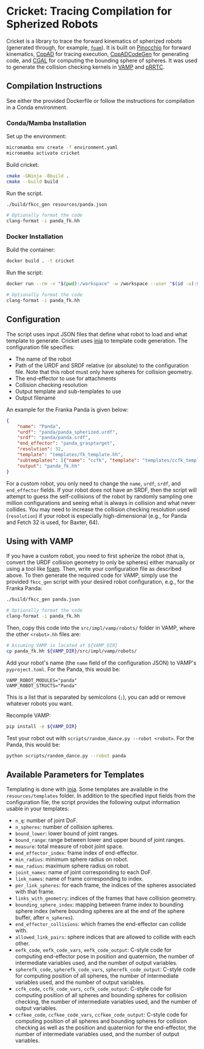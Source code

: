 # Cricket: Tracing Compilation for Spherized Robots

Cricket is a library to trace the forward kinematics of spherized robots (generated through, for example, [`foam`](github.com/CoMMALab/foam/)).
It is built on [Pinocchio](https://github.com/stack-of-tasks/pinocchio) for forward kinematics, [CppAD](https://github.com/coin-or/CppAD) for tracing execution, [CppADCodeGen](https://github.com/joaoleal/CppADCodeGen) for generating code, and [CGAL](https://www.cgal.org/) for computing the bounding sphere of spheres.
It was used to generate the collision checking kernels in [VAMP](https://github.com/kavrakiLab/vamp) and [pRRTC](https://github.com/CoMMALab/pRRTC).

## Compilation Instructions

See either the provided Dockerfile or follow the instructions for compilation in a Conda environment.

### Conda/Mamba Installation

Set up the environment:
```bash
micromamba env create -f environment.yaml
micromamba activate cricket
```

Build cricket:
```bash
cmake -GNinja -Bbuild .
cmake --build build
```

Run the script.
```bash
./build/fkcc_gen resources/panda.json

# Optionally format the code
clang-format -i panda_fk.hh
```

### Docker Installation

Build the container:
```bash
docker build . -t cricket
```

Run the script:
```bash
docker run --rm -v "$(pwd):/workspace" -w /workspace --user "$(id -u):$(id -g)" cricket:latest resources/panda.json

# Optionally format the code
clang-format -i panda_fk.hh
```

## Configuration

The script uses input JSON files that define what robot to load and what template to generate.
Cricket uses [inja](https://github.com/pantor/inja) to template code generation.
The configuration file specifies:
- The name of the robot
- Path of the URDF and SRDF relative (or absolute) to the configuration file. Note that this robot must only have spheres for collision geometry.
- The end-effector to use for attachments
- Collision checking resolution
- Output template and sub-templates to use
- Output filename

An example for the Franka Panda is given below:
```json
{
    "name": "Panda",
    "urdf": "panda/panda_spherized.urdf",
    "srdf": "panda/panda.srdf",
    "end_effector": "panda_grasptarget",
    "resolution": 32,
    "template": "templates/fk_template.hh",
    "subtemplates": [{"name": "ccfk", "template": "templates/ccfk_template.hh"}],
    "output": "panda_fk.hh"
}
```

For a custom robot, you only need to change the `name`, `urdf`, `srdf`, and `end_effector` fields.
If your robot does not have an SRDF, then the script will attempt to guess the self-collisions of the robot by randomly sampling one million configurations and seeing what is always in collision and what never collides.
You may need to increase the collision checking resolution used (`resolution`) if your robot is especially high-dimensional (e.g., for Panda and Fetch 32 is used, for Baxter, 64).

## Using with VAMP

If you have a custom robot, you need to first spherize the robot (that is, convert the URDF collision geometry to only be spheres) either manually or using a tool like [foam](https://github.com/CoMMALab/foam/).
Then, write your configuration file as described above.
To then generate the required code for VAMP, simply use the provided `fkcc_gen` script with your desired robot configuration, e.g., for the Franka Panda:
```bash
./build/fkcc_gen panda.json

# Optionally format the code
clang-format -i panda_fk.hh
```

Then, copy this code into the `src/impl/vamp/robots/` folder in VAMP, where the other `<robot>.hh` files are:
```bash
# Assuming VAMP is located at ${VAMP_DIR}
cp panda_fk.hh ${VAMP_DIR}/src/impl/vamp/robots/
```

Add your robot's name (the `name` field of the configuration JSON) to VAMP's `pyproject.toml`. For the Panda, this would be:
```
VAMP_ROBOT_MODULES="panda"
VAMP_ROBOT_STRUCTS="Panda"
```
This is a list that is separated by semicolons (`;`), you can add or remove whatever robots you want.

Recompile VAMP:
```bash
pip install -e ${VAMP_DIR}
```

Test your robot out with `scripts/random_dance.py --robot <robot>`. For the Panda, this would be:
```bash
python scripts/random_dance.py --robot panda
```

## Available Parameters for Templates

Templating is done with [inja](https://github.com/pantor/inja).
Some templates are available in the `resources/templates` folder.
In addition to the specified input fields from the configuration file, the script provides the following output information usable in your templates:
- `n_q`: number of joint DoF.
- `n_spheres`: number of collision spheres.
- `bound_lower`: lower bound of joint ranges.
- `bound_range`: range between lower and upper bound of joint ranges.
- `measure`: total measure of robot joint space.
- `end_effector_index`: frame index of end-effector.
- `min_radius`: minimum sphere radius on robot.
- `max_radius`: maximum sphere radius on robot.
- `joint_names`: name of joint corresponding to each DoF.
- `link_names`: name of frame corresponding to index.
- `per_link_spheres`: for each frame, the indices of the spheres associated with that frame.
- `links_with_geometry`: indices of the frames that have collision geometry.
- `bounding_sphere_index`: mapping between frame index to bounding sphere index (where bounding spheres are at the end of the sphere buffer, after `n_spheres`).
- `end_effector_collisions`: which frames the end-effector can collide with.
- `allowed_link_pairs`: sphere indices that are allowed to collide with each other.
- `eefk_code`, `eefk_code_vars`, `eefk_code_output`: C-style code for computing end-effector pose in position and quaternion, the number of intermediate variables used, and the number of output variables.
- `spherefk_code`, `spherefk_code_vars`, `spherefk_code_output`: C-style code for computing position of all spheres, the number of intermediate variables used, and the number of output variables.
- `ccfk_code`, `ccfk_code_vars`, `ccfk_code_output`: C-style code for computing position of all spheres and bounding spheres for collision checking, the number of intermediate variables used, and the number of output variables.
- `ccfkee_code`, `ccfkee_code_vars`, `ccfkee_code_output`: C-style code for computing position of all spheres and bounding spheres for collision checking as well as the position and quaternion for the end-effector, the number of intermediate variables used, and the number of output variables.
